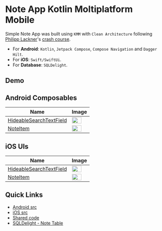 # Note App Kotlin Moltiplatform Mobile

Simple Note App was built using `KMM` with `Clean Architecture` following [Philipp Lackner](https://www.youtube.com/@PhilippLackner)'s [crash course](https://youtu.be/1w-LTUm_iDE). 
* For **Android**: `Kotlin`, `Jetpack Compose`, `Compose Navigation` and `Dagger Hilt`.
* For **iOS**: `Swift/SwiftUi`. 
* For **Database**: `SQLDelight`.

## Demo

## Android Composables

| Name | Image |
| -------- | -------- |
| [HideableSearchTextField](https://github.com/yasserakbbach/note-app-kmm/blob/main/androidApp/src/main/java/com/yasserakbbach/noteapp/android/notelist/HideableSearchTextField.kt)     | <img src="https://user-images.githubusercontent.com/21147033/205187113-5465acfc-1f9e-4a71-8442-8456ea20bc98.gif" width="80%" height="20%" />     |
| [NoteItem](https://github.com/yasserakbbach/note-app-kmm/blob/main/androidApp/src/main/java/com/yasserakbbach/noteapp/android/notelist/NoteItem.kt) | <img src="https://user-images.githubusercontent.com/21147033/205187721-750f8b6c-ac73-49d1-b091-5a2df31f8dc3.png" width="80%" height="80%" /> |

## iOS UIs
| Name | Image |
| -------- | -------- |
| [HideableSearchTextField](https://github.com/yasserakbbach/note-app-kmm/blob/main/iosApp/iosApp/notelist/HideableSearchTextField.swift)     | <img src="https://user-images.githubusercontent.com/21147033/205188579-94bedac8-bd66-4ad4-9a20-edf201260ddb.gif" width="80%" height="20%" />     |
| [NoteItem](https://github.com/yasserakbbach/note-app-kmm/blob/main/iosApp/iosApp/notelist/NoteItem.swift) | <img src="https://user-images.githubusercontent.com/21147033/205188856-842eb57d-0faa-4c44-b20c-681a611b698f.png" width="80%" height="80%" /> |

## Quick Links
* [Android src](https://github.com/yasserakbbach/note-app-kmm/tree/main/androidApp/src/main/java/com/yasserakbbach/noteapp/android)
* [iOS src](https://github.com/yasserakbbach/note-app-kmm/tree/main/iosApp/iosApp)
* [Shared code](https://github.com/yasserakbbach/note-app-kmm/tree/main/shared/src/commonMain/kotlin/com/yasserakbbach/noteapp)
* [SQLDelight - Note Table](https://github.com/yasserakbbach/note-app-kmm/blob/main/shared/src/commonMain/sqldelight/database/note.sq)
